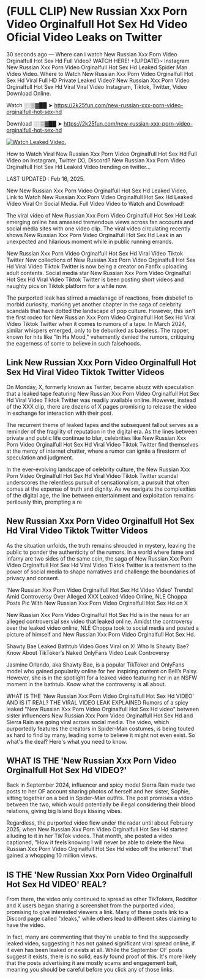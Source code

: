 # (FULL CLIP) New Russian Xxx Porn Video Orginalfull Hot Sex Hd Video Oficial Video Leaks on Twitter

30 seconds ago — Where can i watch New Russian Xxx Porn Video Orginalfull Hot Sex Hd Full Video? WATCH HERE! +(UPDATE)~ Instagram New Russian Xxx Porn Video Orginalfull Hot Sex Hd Leaked Spider Man Video Video. Where to Watch New Russian Xxx Porn Video Orginalfull Hot Sex Hd Viral Full HD Private Leaked Video? New Russian Xxx Porn Video Orginalfull Hot Sex Hd Viral Viral Video Instagram, Tiktok, Twitter, Video Download Online.

Watch ░░▒▓██ ➤ https://2k25fun.com/new-russian-xxx-porn-video-orginalfull-hot-sex-hd

Download ░░▒▓██ ➤ https://2k25fun.com/new-russian-xxx-porn-video-orginalfull-hot-sex-hd

[![Watch Leaked Video.](https://miro.medium.com/v2/resize:fit:828/format:webp/1*cilzJN44JGOrTw9NJCrNHA.gif "Watch Leaked Video")](https://2k25fun.com/new-russian-xxx-porn-video-orginalfull-hot-sex-hd)

How to Watch Viral New Russian Xxx Porn Video Orginalfull Hot Sex Hd Full Video on Instagram, Twitter (X), Discord? New Russian Xxx Porn Video Orginalfull Hot Sex Hd Leaked Video trending on twitter...

LAST UPDATED : Feb 16, 2025.

New New Russian Xxx Porn Video Orginalfull Hot Sex Hd Leaked Video, Link to Watch New Russian Xxx Porn Video Orginalfull Hot Sex Hd Leaked Video Viral On Social Media. Full Video Video to Watch and Download!

The viral video of New Russian Xxx Porn Video Orginalfull Hot Sex Hd Leak emerging online has amassed tremendous views across fan accounts and social media sites with one video clip. The viral video circulating recently shows New Russian Xxx Porn Video Orginalfull Hot Sex Hd Leak in an unexpected and hilarious moment while in public running errands.

New Russian Xxx Porn Video Orginalfull Hot Sex Hd Viral Video Tiktok Twitter New collections of New Russian Xxx Porn Video Orginalfull Hot Sex Hd Viral Video Tiktok Twitter is now being a creator on Fanfix uploading adult contents. Social media star New Russian Xxx Porn Video Orginalfull Hot Sex Hd Viral Video Tiktok Twitter is been posting short videos and naughty pics on Tiktok platform for a while now.

The purported leak has stirred a maelanage of reactions, from disbelief to morbid curiosity, marking yet another chapter in the saga of celebrity scandals that have dotted the landscape of pop culture. However, this isn't the first rodeo for New Russian Xxx Porn Video Orginalfull Hot Sex Hd Viral Video Tiktok Twitter when it comes to rumors of a tape. In March 2024, similar whispers emerged, only to be debunked as baseless. The rapper, known for hits like "In Ha Mood," vehemently denied the rumors, critiquing the eagerness of some to believe in such falsehoods.

## Link New Russian Xxx Porn Video Orginalfull Hot Sex Hd Viral Video Tiktok Twitter Videos

On Monday, X, formerly known as Twitter, became abuzz with speculation that a leaked tape featuring New Russian Xxx Porn Video Orginalfull Hot Sex Hd Viral Video Tiktok Twitter was readily available online. However, instead of the XXX clip, there are dozens of X pages promising to release the video in exchange for interaction with their post.

The recurrent theme of leaked tapes and the subsequent fallout serves as a reminder of the fragility of reputation in the digital era. As the lines between private and public life continue to blur, celebrities like New Russian Xxx Porn Video Orginalfull Hot Sex Hd Viral Video Tiktok Twitter find themselves at the mercy of internet chatter, where a rumor can ignite a firestorm of speculation and judgment.

In the ever-evolving landscape of celebrity culture, the New Russian Xxx Porn Video Orginalfull Hot Sex Hd Viral Video Tiktok Twitter scandal underscores the relentless pursuit of sensationalism, a pursuit that often comes at the expense of truth and dignity. As we navigate the complexities of the digital age, the line between entertainment and exploitation remains perilously thin, prompting a re

##  New Russian Xxx Porn Video Orginalfull Hot Sex Hd Viral Video Tiktok Twitter Videos

As the situation unfolds, the truth remains shrouded in mystery, leaving the public to ponder the authenticity of the rumors. In a world where fame and infamy are two sides of the same coin, the saga of New Russian Xxx Porn Video Orginalfull Hot Sex Hd Viral Video Tiktok Twitter is a testament to the power of social media to shape narratives and challenge the boundaries of privacy and consent.

'New Russian Xxx Porn Video Orginalfull Hot Sex Hd Video Video' Trends! Amid Controversy Over Alleged XXX Leaked Video Online, NLE Choppa Posts Pic With New Russian Xxx Porn Video Orginalfull Hot Sex Hd on X

New Russian Xxx Porn Video Orginalfull Hot Sex Hd is in the news for an alleged controversial sex video that leaked online. Amidst the controversy over the leaked video online, NLE Choppa took to social media and posted a picture of himself and New Russian Xxx Porn Video Orginalfull Hot Sex Hd.

Shawty Bae Leaked Bathtub Video Goes Viral on X! Who Is Shawty Bae? Know About TikToker’s Naked OnlyFans Video Leak Controversy

Jasmine Orlando, aka Shawty Bae, is a popular TikToker and OnlyFans model who gained popularity online for her inspiring content on Bell’s Palsy. However, she is in the spotlight for a leaked video featuring her in an NSFW moment in the bathtub. Know what the controversy is all about.

WHAT IS THE 'New Russian Xxx Porn Video Orginalfull Hot Sex Hd VIDEO' AND IS IT REAL? THE VIRAL VIDEO LEAK EXPLAINED Rumors of a spicy leaked "New Russian Xxx Porn Video Orginalfull Hot Sex Hd video" between sister influencers New Russian Xxx Porn Video Orginalfull Hot Sex Hd and Sierra Rain are going viral across social media. The video, which purportedly features the creators in Spider-Man costumes, is being touted as hard to find by many, leading some to believe it might not even exist. So what's the deal? Here's what you need to know.

## WHAT IS THE 'New Russian Xxx Porn Video Orginalfull Hot Sex Hd VIDEO?'

Back in September 2024, influencer and spicy model Sierra Rain made two posts to her OF account sharing photos of herself and her sister, Sophie, sitting together on a bed in Spider-Man outfits. The post promises a video between the two, which would potentially be illegal considering their blood relations, giving big Island Boys kissing vibes.

Regardless, the purported video flew under the radar until about February 2025, when New Russian Xxx Porn Video Orginalfull Hot Sex Hd started alluding to it in her TikTok videos. That month, she posted a video captioned, "How it feels knowing I will never be able to delete the New Russian Xxx Porn Video Orginalfull Hot Sex Hd video off the internet" that gained a whopping 10 million views.

## IS THE 'New Russian Xxx Porn Video Orginalfull Hot Sex Hd VIDEO' REAL?

From there, the video only continued to spread as other TikTokers, Redditor and X users began sharing a screenshot from the purported video, promising to give interested viewers a link. Many of these posts link to a Discord page called "xleaks," while others lead to different sites claiming to have the video.

In fact, many are commenting that they're unable to find the supposedly leaked video, suggesting it has not gained significant viral spread online, if it even has been leaked or exists at all. While the September OF posts suggest it exists, there is no solid, easily found proof of this. It's more likely that the posts advertising it are mostly scams and engagement bait, meaning you should be careful before you click any of those links.